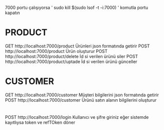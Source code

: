 7000 portu çalışıyorsa ' sudo kill $(sudo lsof -t -i:7000) ' komutla portu kapatın

#

#

# PRODUCT

GET http://localhost:7000/product Ürünleri json formatında getirir
POST http://localhost:7000/product Ürün oluşturur
POST http://localhost:7000/product/delete İd si verilen ürünü siler
POST http://localhost:7000/product/uptade İd si verilen ürünü günceller

# CUSTOMER

GET http://localhost:7000/customer Müşteri bilgilerini json formatında getirir
POST http://localhost:7000/customer Ürünü satın alanın bilgilerini oluşturur

#

POST http://localhost:7000/login Kullanıcı ve şifre giriniz eğer sistemde kayıtlıysa token ve refTOken döner
